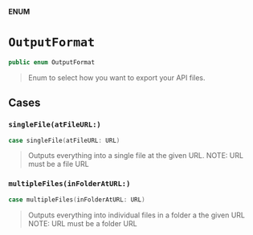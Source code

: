 **ENUM**

# `OutputFormat`

```swift
public enum OutputFormat
```

> Enum to select how you want to export your API files.

## Cases
### `singleFile(atFileURL:)`

```swift
case singleFile(atFileURL: URL)
```

> Outputs everything into a single file at the given URL.
> NOTE: URL must be a file URL

### `multipleFiles(inFolderAtURL:)`

```swift
case multipleFiles(inFolderAtURL: URL)
```

> Outputs everything into individual files in a folder a the given URL
> NOTE: URL must be a folder URL
